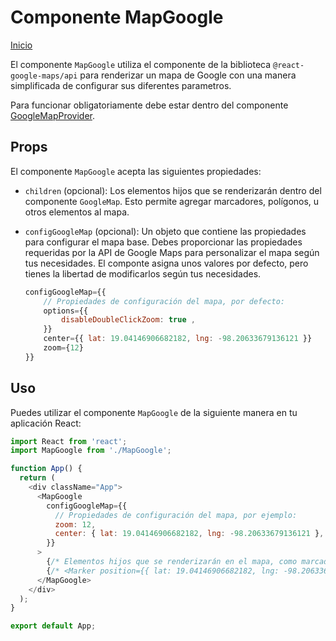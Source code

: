 # Componente MapGoogle
[Inicio](../../README.md)

El componente `MapGoogle` utiliza el componente de la biblioteca `@react-google-maps/api` para renderizar un mapa de Google con una manera simplificada de configurar sus diferentes parametros.

Para funcionar obligatoriamente debe estar dentro del componente [GoogleMapProvider](../contexts/ContextGoogleMaps.md).

## Props

El componente `MapGoogle` acepta las siguientes propiedades:

- `children` (opcional): Los elementos hijos que se renderizarán dentro del componente `GoogleMap`. Esto permite agregar marcadores, polígonos, u otros elementos al mapa.

- `configGoogleMap` (opcional): Un objeto que contiene las propiedades para configurar el mapa base. Debes proporcionar las propiedades requeridas por la API de Google Maps para personalizar el mapa según tus necesidades.
    El componte asigna unos valores por defecto, pero tienes la libertad de modificarlos según tus necesidades.
    ```javascript
    configGoogleMap={{
        // Propiedades de configuración del mapa, por defecto:
        options={{ 
            disableDoubleClickZoom: true ,
        }}
        center={{ lat: 19.04146906682182, lng: -98.20633679136121 }}
        zoom={12}
    }}
    ```

## Uso

Puedes utilizar el componente `MapGoogle` de la siguiente manera en tu aplicación React:

```javascript
import React from 'react';
import MapGoogle from './MapGoogle';

function App() {
  return (
    <div className="App">
      <MapGoogle
        configGoogleMap={{
          // Propiedades de configuración del mapa, por ejemplo:
          zoom: 12,
          center: { lat: 19.04146906682182, lng: -98.20633679136121 },
        }}
      >
        {/* Elementos hijos que se renderizarán en el mapa, como marcadores, rutas, etc. */}
        {/* <Marker position={{ lat: 19.04146906682182, lng: -98.20633679136121 }} /> */}
      </MapGoogle>
    </div>
  );
}

export default App;
